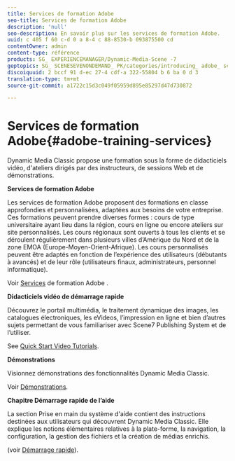 ```yaml
---
title: Services de formation Adobe
seo-title: Services de formation Adobe
description: 'null'
seo-description: En savoir plus sur les services de formation Adobe.
uuid: c 405 f 60 c-d 0 a 8-4 c 88-8530-b 093875500 cd
contentOwner: admin
content-type: référence
products: SG_ EXPERIENCEMANAGER/Dynamic-Media-Scene -7
geptopics: SG_ SCENESEVENONDEMAND_ PK/categories/introducing_ adobe_ scene 7
discoiquuid: 2 bccf 91 d-ec 27-4 cdf-a 322-55804 b 6 ba 0 d 3
translation-type: tm+mt
source-git-commit: a1722c15d3c049f05959d895e85297d47d730872

---
```



# Services de formation Adobe{#adobe-training-services}

Dynamic Media Classic propose une formation sous la forme de didacticiels vidéo, d'ateliers dirigés par des instructeurs, de sessions Web et de démonstrations.

**Services de formation Adobe**

Les services de formation Adobe proposent des formations en classe approfondies et personnalisées, adaptées aux besoins de votre entreprise. Ces formations peuvent prendre diverses formes : cours de type universitaire ayant lieu dans la région, cours en ligne ou encore ateliers sur site personnalisés. Les cours régionaux sont ouverts à tous les clients et se déroulent régulièrement dans plusieurs villes d’Amérique du Nord et de la zone EMOA (Europe-Moyen-Orient-Afrique). Les cours personnalisés peuvent être adaptés en fonction de l’expérience des utilisateurs (débutants à avancés) et de leur rôle (utilisateurs finaux, administrateurs, personnel informatique).

Voir [Services](https://training.adobe.com/training.html) de formation Adobe [](https://www.adobe.com/go/learn_sc7_trainingrequest_en).

**Didacticiels vidéo de démarrage rapide**

Découvrez le portail multimédia, le traitement dynamique des images, les catalogues électroniques, les eVideos, l’impression en ligne et bien d’autres sujets permettant de vous familiariser avec Scene7 Publishing System et de l’utiliser.

See [Quick Start Video Tutorials](https://marketing.adobe.com/resources/help/en_US/home/index.html#Scene7).

**Démonstrations**

Visionnez démonstrations des fonctionnalités Dynamic Media Classic.

Voir [Démonstrations](https://www.adobe.com/solutions/web-experience-management/rich-media-assets-demos.html).

**Chapitre Démarrage rapide de l’aide**

La section Prise en main du système d'aide contient des instructions destinées aux utilisateurs qui découvrent Dynamic Media Classic. Elle explique les notions élémentaires relatives à la plate-forme, la navigation, la configuration, la gestion des fichiers et la création de médias enrichis.

(voir [Démarrage rapide](scene7-platform-overview.md)).